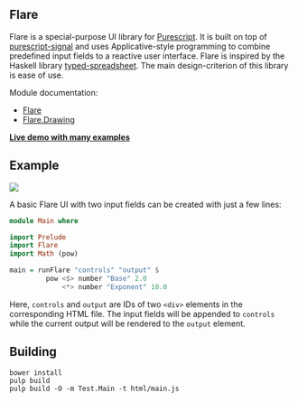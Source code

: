 ## Flare

Flare is a special-purpose UI library for
[Purescript](https://github.com/purescript/purescript). It is built on top
of [purescript-signal](https://github.com/bodil/purescript-signal) and uses
Applicative-style programming to combine predefined input fields to a reactive
user interface. Flare is inspired by the Haskell library
[typed-spreadsheet](https://github.com/Gabriel439/Haskell-Typed-Spreadsheet-Library).
The main design-criterion of this library is ease of use.

Module documentation:
- [Flare](docs/Flare.md)
- [Flare.Drawing](docs/Flare/Drawing.md)

[**Live demo with many examples**](http://sharkdp.github.io/purescript-flare/)


## Example

![](http://i.imgur.com/YTQjTG8.png)

A basic Flare UI with two input fields can be created with just a few lines:

``` purescript
module Main where

import Prelude
import Flare
import Math (pow)

main = runFlare "controls" "output" $
         pow <$> number "Base" 2.0
             <*> number "Exponent" 10.0
```

Here, `controls` and `output` are IDs of two `<div>` elements in the
corresponding HTML file. The input fields will be appended to `controls` while
the current output will be rendered to the `output` element.

## Building
```
bower install
pulp build
pulp build -O -m Test.Main -t html/main.js
```
